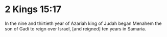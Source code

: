 # 2 Kings 15:17

In the nine and thirtieth year of Azariah king of Judah began Menahem the son of Gadi to reign over Israel, [and reigned] ten years in Samaria.